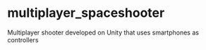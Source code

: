 # multiplayer_spaceshooter

Multiplayer shooter developed on Unity that uses smartphones as controllers
